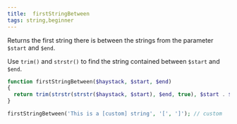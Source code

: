 ```yaml
---
title:  firstStringBetween
tags: string,beginner
---
```


Returns the first string there is between the strings from the parameter `$start` and `$end`.

Use `trim()` and `strstr()` to find the string contained between `$start` and `$end`.

```php
function firstStringBetween($haystack, $start, $end)
{
  return trim(strstr(strstr($haystack, $start), $end, true), $start . $end);
}
```

```php
firstStringBetween('This is a [custom] string', '[', ']'); // custom
```
